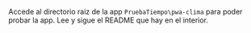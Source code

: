 Accede al directorio raiz de la app `PruebaTiempo\pwa-clima` para poder probar la app.
Lee y sigue el README que hay en el interior.
